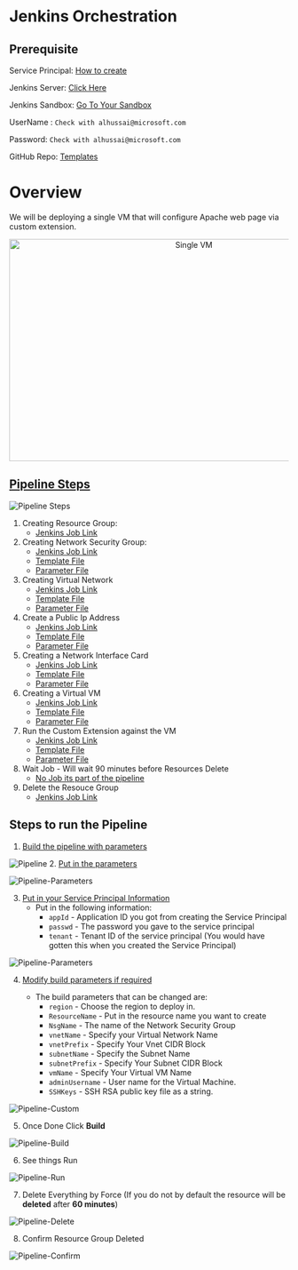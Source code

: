 # Jenkins Orchestration

## Prerequisite
Service Principal: [How to create](https://docs.microsoft.com/en-us/cli/azure/create-an-azure-service-principal-azure-cli?toc=%2Fazure%2Fazure-resource-manager%2Ftoc.json&view=azure-cli-latest)

Jenkins Server: [Click Here](http://jenkinsv2.eastus.cloudapp.azure.com:8080/job/ARM_Demo/job/Build_P20_Demo_Pipeline/)

Jenkins Sandbox: [Go To Your Sandbox](http://jenkinsv2.eastus.cloudapp.azure.com:8080/job/P20_Sandbox/)

UserName : ```Check with alhussai@microsoft.com```

Password: ```Check with alhussai@microsoft.com```

GitHub Repo: [Templates](https://github.com/albertwo1978/training-events/tree/master/jenkins)

# Overview
We will be deploying a single VM that will configure Apache web page via custom extension.
<p align="center">
    <img src="./src/Single-VM-Multi-Site.JPG" width="650" height="400" title="Single VM">
</p>

## [Pipeline Steps](http://jenkinsv2.eastus.cloudapp.azure.com:8080/job/ARM_Demo/job/Build_P20_Demo_Pipeline/)


![Pipeline Steps](./src/pipeline-steps.jpg)
1. Creating Resource Group: 
    * [Jenkins Job Link](http://jenkinsv2.eastus.cloudapp.azure.com:8080/job/ARM_Demo/job/Build_RG/)
2.  Creating Network Security Group: 
    * [Jenkins Job Link](http://jenkinsv2.eastus.cloudapp.azure.com:8080/job/ARM_Demo/job/Build_NSG/)   
    * [Template File](https://github.com/albertwo1978/training-events/blob/master/jenkins/Build_NSG.json)
    * [Parameter File](https://github.com/albertwo1978/training-events/blob/master/jenkins/Build_NSG.parameters.json) 
3. Creating Virtual Network
    * [Jenkins Job Link](http://jenkinsv2.eastus.cloudapp.azure.com:8080/job/ARM_Demo/job/Build_VNET/)   
    * [Template File](https://github.com/albertwo1978/training-events/blob/master/jenkins/Build_VNet.json)
    * [Parameter File](https://github.com/albertwo1978/training-events/blob/master/jenkins/Build_VNet.parameters.json) 
4. Create a Public Ip Address
    * [Jenkins Job Link](http://jenkinsv2.eastus.cloudapp.azure.com:8080/job/ARM_Demo/job/Build_PIP/)   
    * [Template File](https://github.com/albertwo1978/training-events/blob/master/jenkins/Build_PIP.json)
    * [Parameter File](https://github.com/albertwo1978/training-events/blob/master/jenkins/Build_PIP.parameters.json)
5. Creating a Network Interface Card
    * [Jenkins Job Link](http://jenkinsv2.eastus.cloudapp.azure.com:8080/job/ARM_Demo/job/Build_NIC/)   
    * [Template File](https://github.com/albertwo1978/training-events/blob/master/jenkins/Build_NIC.json)
    * [Parameter File](https://github.com/albertwo1978/training-events/blob/master/jenkins/Build_NIC.parameters.json)
6. Creating a Virtual VM
    * [Jenkins Job Link](http://jenkinsv2.eastus.cloudapp.azure.com:8080/job/ARM_Demo/job/Build_VM/)   
    * [Template File](https://github.com/albertwo1978/training-events/blob/master/jenkins/Build_VM.json)
    * [Parameter File](https://github.com/albertwo1978/training-events/blob/master/jenkins/Build_VM.parameters.json)
7. Run the Custom Extension against the VM
    * [Jenkins Job Link](http://jenkinsv2.eastus.cloudapp.azure.com:8080/job/ARM_Demo/job/Build_VMX/)   
    * [Template File](https://github.com/albertwo1978/training-events/blob/master/jenkins/Build_VMX.json)
    * [Parameter File](https://github.com/albertwo1978/training-events/blob/master/jenkins/Build_VMX.parameters.json)
8. Wait Job - Will wait 90 minutes before Resources Delete
    * [No Job its part of the pipeline](http://jenkinsv2.eastus.cloudapp.azure.com:8080/job/ARM_Demo/job/Build_P20_Demo_Pipeline/configure)
9. Delete the Resouce Group
    * [Jenkins Job Link](http://jenkinsv2.eastus.cloudapp.azure.com:8080/job/ARM_Demo/job/P20_Delete/)

## Steps to run the Pipeline

1. [Build the pipeline with parameters](http://jenkinsv2.eastus.cloudapp.azure.com:8080/job/ARM_Demo/job/Build_P20_Demo_Pipeline/)

![Pipeline](./src/pipeline.jpg)
2. [Put in the parameters](http://jenkinsv2.eastus.cloudapp.azure.com:8080/job/ARM_Demo/job/Build_P20_Demo_Pipeline/build?delay=0sec)

![Pipeline-Parameters](./src/pipeline-parameters.jpg)

3. [Put in your Service Principal Information](http://jenkinsv2.eastus.cloudapp.azure.com:8080/job/ARM_Demo/job/Build_P20_Demo_Pipeline/build?delay=0sec)
    * Put in the following information:
        * ```appId``` - Application ID you got from creating the Service Principal
        * ```passwd``` - The password you gave to the service principal
        * ```tenant``` - Tenant ID of the service principal (You would have gotten this when you created the Service Principal)

![Pipeline-Parameters](./src/pipeline-service-principal.jpg)

4. [Modify build parameters if required](http://jenkinsv2.eastus.cloudapp.azure.com:8080/job/ARM_Demo/job/Build_P20_Demo_Pipeline/build?delay=0sec)

    * The build parameters that can be changed are:
        * ```region``` - Choose the region to deploy in.
        * ```ResourceName``` - Put in the resource name you want to create
        * ```NsgName``` - The name of the Network Security Group
        * ```vnetName``` - Specify your Virtual Network Name
        * ```vnetPrefix``` - Specify Your Vnet CIDR Block
        * ```subnetName``` - Specify the Subnet Name
        * ```subnetPrefix``` - Specify Your Subnet CIDR Block
        * ```vmName``` - Specify Your Virtual VM Name
        * ```adminUsername``` - User name for the Virtual Machine.
        * ```SSHKeys``` - SSH RSA public key file as a string.
 

![Pipeline-Custom](./src/pipeline-custom.jpg)

5. Once Done Click **Build**

![Pipeline-Build](./src/pipeline-build.jpg)

6. See things Run

![Pipeline-Run](./src/pipeline-run.jpg)

7. Delete Everything by Force (If you do not by default the resource will be **deleted** after **60 minutes**)

![Pipeline-Delete](./src/pipeline-delete.jpg)

8. Confirm Resource Group Deleted

![Pipeline-Confirm](./src/pipeline-Confirm.jpg)
